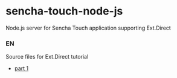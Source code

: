 sencha-touch-node-js
====================

Node.js server for Sencha Touch application supporting Ext.Direct

### EN
Source files for Ext.Direct tutorial
*   [part 1](http://devjs.eu/en/sencha-touch-and-node-js-fully-functional-backend-with-ext-direct-support/ "Ext.Direct and Node.js")
